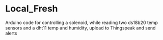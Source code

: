 # Local_Fresh
Arduino code for controlling a solenoid, while reading two ds18b20 temp sensors and a dht11 temp and humidity, upload to Thingspeak and send alerts
